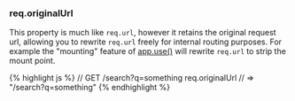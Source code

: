 <h3 id='req.originalUrl'>req.originalUrl</h3>

This property is much like `req.url`, however it retains
the original request url, allowing you to rewrite `req.url`
freely for internal routing purposes. For example the "mounting" feature
of <a href="#app.use">app.use()</a> will rewrite `req.url` to
strip the mount point.

{% highlight js %}
// GET /search?q=something
req.originalUrl
// => "/search?q=something"
{% endhighlight %}
